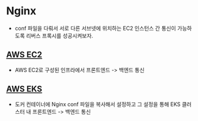 # Nginx

- conf 파일을 다뤄서 서로 다른 서브넷에 위치하는 EC2 인스턴스 간 통신이 가능하도록 리버스 프록시를 성공시켜보자.

## [AWS EC2](./EC2/README.md)

- AWS EC2로 구성된 인프라에서 프론트엔드 -> 백엔드 통신

## [AWS EKS](./EKS/README.md)

- 도커 컨테이너에 Nginx conf 파일을 복사해서 설정하고 그 설정을 통해 EKS 클러스터 내 프론트엔드 -> 백엔드 통신
